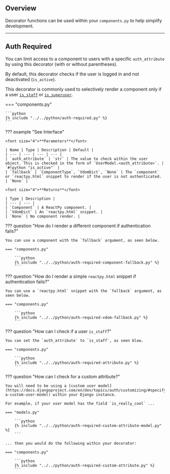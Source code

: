 ## Overview

<p class="intro" markdown>

Decorator functions can be used within your `components.py` to help simplify development.

</p>

---

## Auth Required

You can limit access to a component to users with a specific `auth_attribute` by using this decorator (with or without parentheses).

By default, this decorator checks if the user is logged in and not deactivated (`is_active`).

This decorator is commonly used to selectively render a component only if a user [`is_staff`](https://docs.djangoproject.com/en/dev/ref/contrib/auth/#django.contrib.auth.models.User.is_staff) or [`is_superuser`](https://docs.djangoproject.com/en/dev/ref/contrib/auth/#django.contrib.auth.models.User.is_superuser).

=== "components.py"

    ```python
    {% include "../../python/auth-required.py" %}
    ```

??? example "See Interface"

    <font size="4">**Parameters**</font>

    | Name | Type | Description | Default |
    | --- | --- | --- | --- |
    | `auth_attribute` | `str` | The value to check within the user object. This is checked in the form of `UserModel.<auth_attribute>`. | `#!python "is_active"` |
    | `fallback` | `ComponentType`, `VdomDict`, `None` | The `component` or `reactpy.html` snippet to render if the user is not authenticated. | `None` |

    <font size="4">**Returns**</font>

    | Type | Description |
    | --- | --- |
    | `Component` | A ReactPy component. |
    | `VdomDict` | An `reactpy.html` snippet. |
    | `None` | No component render. |

??? question "How do I render a different component if authentication fails?"

    You can use a component with the `fallback` argument, as seen below.

    === "components.py"

        ```python
        {% include "../../python/auth-required-component-fallback.py" %}
        ```

??? question "How do I render a simple `reactpy.html` snippet if authentication fails?"

    You can use a `reactpy.html` snippet with the `fallback` argument, as seen below.

    === "components.py"

        ```python
        {% include "../../python/auth-required-vdom-fallback.py" %}
        ```

??? question "How can I check if a user `is_staff`?"

    You can set the `auth_attribute` to `is_staff`, as seen blow.

    === "components.py"

        ```python
        {% include "../../python/auth-required-attribute.py" %}
        ```

??? question "How can I check for a custom attribute?"

    You will need to be using a [custom user model](https://docs.djangoproject.com/en/dev/topics/auth/customizing/#specifying-a-custom-user-model) within your Django instance.

    For example, if your user model has the field `is_really_cool` ...

    === "models.py"

        ```python
        {% include "../../python/auth-required-custom-attribute-model.py" %}
        ```

    ... then you would do the following within your decorator:

    === "components.py"

        ```python
        {% include "../../python/auth-required-custom-attribute.py" %}
        ```
